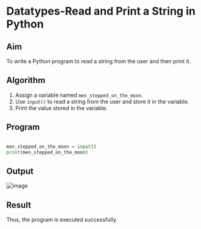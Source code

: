 # Datatypes-Read and Print a String in Python

##  Aim
To write a Python program to read a string from the user and then print it.

##  Algorithm
1. Assign a variable named `men_stepped_on_the_moon`.
2. Use `input()` to read a string from the user and store it in the variable.
3. Print the value stored in the variable.

##  Program

``` python

men_stepped_on_the_moon = input()
print(men_stepped_on_the_moon)

```

## Output

![image](https://github.com/user-attachments/assets/a247439a-cfa2-42bc-bd85-daec3761af70)

## Result

Thus, the program is executed successfully.

